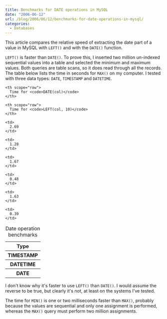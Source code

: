 ```yaml
---
title: Benchmarks for DATE operations in MySQL
date: "2006-06-12"
url: /blog/2006/06/12/benchmarks-for-date-operations-in-mysql/
categories:
  - Databases
---
```

This article compares the relative speed of extracting the date part of a value in MySQL with `LEFT()` and with the `DATE()` function.

`LEFT()` is faster than `DATE()`. To prove this, I inserted two million un-indexed sequential values into a table and selected the minimum and maximum values. Both queries are table scans, so it does read through all the records. The table below lists the time in seconds for `MAX()` on my computer. I tested with three data types: `DATE`, `TIMESTAMP` and `DATETIME`.

<table class="borders collapsed">
  <caption>Date operation benchmarks</caption> <tr>
    <th scope="row">
      Type
    </th>
    
    <th scope="row">
      Time for <code>DATE(col)</code>
    </th>
    
    <th scope="row">
      Time for <code>LEFT(col, 10)</code>
    </th>
  </tr>
  
  <tr>
    <th scope="col">
      TIMESTAMP
    </th>
    
    <td>
      2.69
    </td>
    
    <td>
      1.28
    </td>
  </tr>
  
  <tr>
    <th scope="col">
      DATETIME
    </th>
    
    <td>
      1.67
    </td>
    
    <td>
      0.48
    </td>
  </tr>
  
  <tr>
    <th scope="col">
      DATE
    </th>
    
    <td>
      1.63
    </td>
    
    <td>
      0.39
    </td>
  </tr>
</table>

I don't know why it's faster to use `LEFT()` than `DATE()`. I would assume the reverse to be true, but clearly it's not, at least on the systems I've tested.

The time for `MIN()` is one or two milliseconds faster than `MAX()`, probably because the values are sequential and only one assignment is performed, whereas the `MAX()` query must perform two million assignments.
